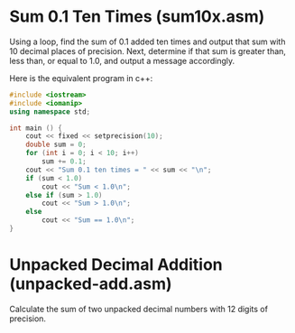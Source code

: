 # Sum 0.1 Ten Times (sum10x.asm)

Using a loop, find the sum of 0.1 added ten times and output that sum with 10 decimal places of precision. Next, determine if that sum is greater than, less than, or equal to 1.0, and output a message accordingly.

Here is the equivalent program in c++:

```C++
#include <iostream>
#include <iomanip>
using namespace std;

int main () {
	cout << fixed << setprecision(10);
	double sum = 0;
	for (int i = 0; i < 10; i++)
		sum += 0.1;
	cout << "Sum 0.1 ten times = " << sum << "\n";
	if (sum < 1.0)
		cout << "Sum < 1.0\n";
	else if (sum > 1.0)
		cout << "Sum > 1.0\n";
	else
		cout << "Sum == 1.0\n";
}
```

# Unpacked Decimal Addition (unpacked-add.asm)

Calculate the sum of two unpacked decimal numbers with 12 digits of precision.

